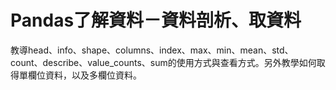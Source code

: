 # Pandas了解資料－資料剖析、取資料
教導head、info、shape、columns、index、max、min、mean、std、count、describe、value_counts、sum的使用方式與查看方式。另外教學如何取得單欄位資料，以及多欄位資料。
